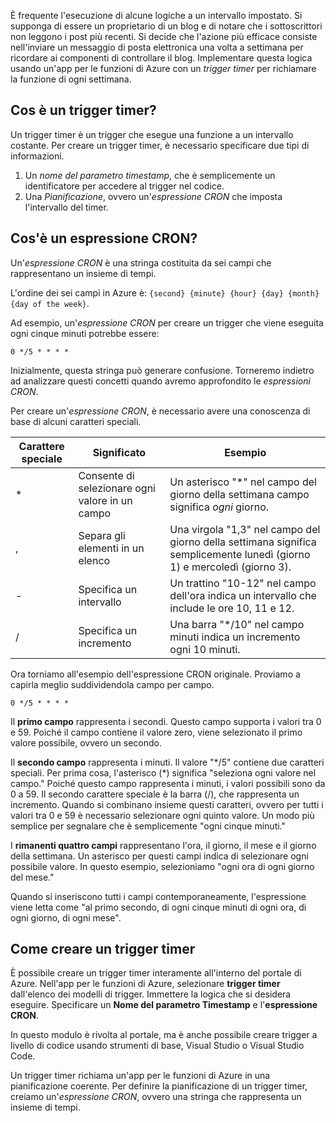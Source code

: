 È frequente l'esecuzione di alcune logiche a un intervallo impostato. Si supponga di essere un proprietario di un blog e di notare che i sottoscrittori non leggono i post più recenti. Si decide che l'azione più efficace consiste nell'inviare un messaggio di posta elettronica una volta a settimana per ricordare ai componenti di controllare il blog. Implementare questa logica usando un'app per le funzioni di Azure con un _trigger timer_ per richiamare la funzione di ogni settimana.

## <a name="what-is-a-timer-trigger"></a>Cos è un trigger timer?

Un trigger timer è un trigger che esegue una funzione a un intervallo costante. Per creare un trigger timer, è necessario specificare due tipi di informazioni.

1. Un *nome del parametro timestamp*, che è semplicemente un identificatore per accedere al trigger nel codice.
2. Una *Pianificazione*, ovvero un'*espressione CRON* che imposta l'intervallo del timer.

## <a name="what-is-a-cron-expression"></a>Cos'è un espressione CRON?

Un'*espressione CRON* è una stringa costituita da sei campi che rappresentano un insieme di tempi.

L'ordine dei sei campi in Azure è: `{second} {minute} {hour} {day} {month} {day of the week}`.

Ad esempio, un'*espressione CRON* per creare un trigger che viene eseguita ogni cinque minuti potrebbe essere:

```log
0 */5 * * * *
```

Inizialmente, questa stringa può generare confusione. Torneremo indietro ad analizzare questi concetti quando avremo approfondito le *espressioni CRON*.

Per creare un'*espressione CRON*, è necessario avere una conoscenza di base di alcuni caratteri speciali.

| Carattere speciale | Significato | Esempio |
| ------------- | ------------- | ------------- |
| *      | Consente di selezionare ogni valore in un campo | Un asterisco "*" nel campo del giorno della settimana campo significa *ogni* giorno. |
| ,      | Separa gli elementi in un elenco | Una virgola "1,3" nel campo del giorno della settimana significa semplicemente lunedì (giorno 1) e mercoledì (giorno 3). |
| -      | Specifica un intervallo | Un trattino "10-12" nel campo dell'ora indica un intervallo che include le ore 10, 11 e 12. |
| /      | Specifica un incremento | Una barra "*/10" nel campo minuti indica un incremento ogni 10 minuti. |

Ora torniamo all'esempio dell'espressione CRON originale. Proviamo a capirla meglio suddividendola campo per campo.

```log
0 */5 * * * *
```

Il **primo campo** rappresenta i secondi. Questo campo supporta i valori tra 0 e 59. Poiché il campo contiene il valore zero, viene selezionato il primo valore possibile, ovvero un secondo.

Il **secondo campo** rappresenta i minuti. Il valore "*/5" contiene due caratteri speciali. Per prima cosa, l'asterisco (\*) significa "seleziona ogni valore nel campo." Poiché questo campo rappresenta i minuti, i valori possibili sono da 0 a 59. Il secondo carattere speciale è la barra (/), che rappresenta un incremento. Quando si combinano insieme questi caratteri, ovvero per tutti i valori tra 0 e 59 è necessario selezionare ogni quinto valore. Un modo più semplice per segnalare che è semplicemente "ogni cinque minuti."

I **rimanenti quattro campi** rappresentano l'ora, il giorno, il mese e il giorno della settimana. Un asterisco per questi campi indica di selezionare ogni possibile valore. In questo esempio, selezioniamo "ogni ora di ogni giorno del mese."

Quando si inseriscono tutti i campi contemporaneamente, l'espressione viene letta come "al primo secondo, di ogni cinque minuti di ogni ora, di ogni giorno, di ogni mese".

## <a name="how-to-create-a-timer-trigger"></a>Come creare un trigger timer

È possibile creare un trigger timer interamente all'interno del portale di Azure. Nell'app per le funzioni di Azure, selezionare **trigger timer** dall'elenco dei modelli di trigger. Immettere la logica che si desidera eseguire. Specificare un **Nome del parametro Timestamp** e l'**espressione CRON**.

In questo modulo è rivolta al portale, ma è anche possibile creare trigger a livello di codice usando strumenti di base, Visual Studio o Visual Studio Code.

Un trigger timer richiama un'app per le funzioni di Azure in una pianificazione coerente. Per definire la pianificazione di un trigger timer, creiamo un'*espressione CRON*, ovvero una stringa che rappresenta un insieme di tempi.